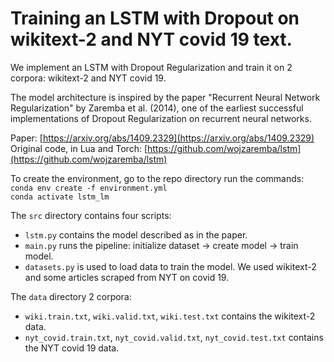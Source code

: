 # Training an LSTM with Dropout on wikitext-2 and NYT covid 19 text.
We implement an LSTM with Dropout Regularization and train it on 2 corpora: wikitext-2 and NYT covid 19.

The model architecture is inspired by the paper "Recurrent Neural Network Regularization" by Zaremba et al. (2014), one of the earliest successful implementations of Dropout Regularization on recurrent neural networks.

Paper: [https://arxiv.org/abs/1409.2329](https://arxiv.org/abs/1409.2329)  
Original code, in Lua and Torch: [https://github.com/wojzaremba/lstm](https://github.com/wojzaremba/lstm)

To create the environment, go to the repo directory run the commands:  
`conda env create -f environment.yml`  
`conda activate lstm_lm`

The `src` directory contains four scripts:

+ `lstm.py` contains the model described as in the paper.
+ `main.py` runs the pipeline: initialize dataset -> create model -> train model. 
+ `datasets.py` is used to load data to train the model. We used wikitext-2 and some articles scraped from NYT on covid 19. 

The `data` directory 2 corpora:

+ `wiki.train.txt`, `wiki.valid.txt`, `wiki.test.txt` contains the wikitext-2 data.
+ `nyt_covid.train.txt`, `nyt_covid.valid.txt`, `nyt_covid.test.txt` contains the NYT covid 19 data.
